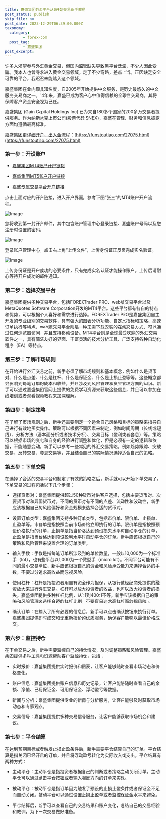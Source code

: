 ```yaml
---
title: 嘉盛集团外汇平台从0开始交易新手教程
post_status: publish
skip_file: no
post_date: 2023-12-29T06:39:00.000Z
taxonomy:
  category:
        - forex-com
  post_tag:
        - 嘉盛集团
post_excerpt: 
---
```

许多人渴望参与外汇黄金交易，但国内监管缺失导致黑平台泛滥，不少人因此受骗。我本人也曾寻求进入黄金交易领域，走了不少弯路，差点上当。正因缺乏安全可靠的平台，我迟迟未能踏入这个领域。

嘉盛集团在业内颇具知名度，自2005年开始提供中文服务，是历史最悠久的中文服务交易商之一。14年来，嘉盛已成为客户心中值得信赖的全球性交易商，其将保障客户资金安全视为己任。

嘉盛集团 (Gain Capital Holdings Inc) 已为来自180多个国家的200多万交易者提供服务。作为纳斯达克上市公司(股票代码:SNEX)，嘉盛在管理、财务和信息披露方面均遵循最高标准。

[嘉盛集团更详细开户，出入金流程](https://funstoutiao.com/27075.html)：[https://funstoutiao.com/27075.html](https://funstoutiao.com/27075.html)

### 第一步：开设账户

* [嘉盛集团MT4账户开户链接](https://s.ssgg.net/jsmt4)

* [嘉盛集团MT5账户开户链接](https://s.ssgg.net/jsmt5)

* [嘉盛专属交易平台开户链接](https://s.ssgg.net/js)

点击上面对应的开户链接，进入开户界面，参考下图“张三”的MT4账户开户流程。

![Image](https://prod-files-secure.s3.us-west-2.amazonaws.com/39ed1227-6d7d-4570-be36-9ccd4a2c4241/7a167aea-686b-400d-af59-4e18eb607a40/640.png?X-Amz-Algorithm=AWS4-HMAC-SHA256&X-Amz-Content-Sha256=UNSIGNED-PAYLOAD&X-Amz-Credential=ASIAZI2LB466UJ54AA7W%2F20250410%2Fus-west-2%2Fs3%2Faws4_request&X-Amz-Date=20250410T161309Z&X-Amz-Expires=3600&X-Amz-Security-Token=IQoJb3JpZ2luX2VjEDAaCXVzLXdlc3QtMiJIMEYCIQDeolbDibLWcARb2dDGiI4wtdNt7y1%2FArwhZCFpIbxLwgIhAM1%2BgIpnYzT4SCsxHIMoxN%2BsWqY3zY7NrfmWiNxoXItAKogECKn%2F%2F%2F%2F%2F%2F%2F%2F%2F%2FwEQABoMNjM3NDIzMTgzODA1IgyK1qDKNQQO8oS5PZcq3AMoJzQLbkbUS1TmtKDLTVV4xAoFeGYA1zAURrFmttDYLJISqoL%2B0F5iPxioS4i5ORi0n1swRPBRTeBJIw%2F7%2Bj5tu5LwQJaTM9y%2Fnn9tcGNPexSzYyVTj30Wa%2FXAEkMe3UwO90K%2BIwpEYScO0YimMe74zg6EDSstu91MdkYaDj%2Fnhn7BvWG8F7rJwPQpstbZfTKyeega754vbSrMmipKF8HIF2bKBIfaf%2FhHPIZHWDv1nDyPCTYTtuv3L9XApsHVmZZmmGMcq%2Fz2RYX%2FHbTf0vkFXma%2FXDpQHK2KLQqphRGOgozQpPpOj2yQHLyUNL1rr1lSmi9LypmqJnFE%2BXg7GlW%2BNPvOIJBRFZEssOcrGiB0nwpYMumNKL1%2Bm5PcYv3mUY2wsbEJTqyAhZCdvS%2BUbHEh7Q8WpKmN42KC0D6QA1U8U9gzv6%2FfmL%2BD42F7Sm%2B6KAiWuQDT7DgaiLAAkl%2BGpWjxKT3b7pOC8dkKZqzw4LEokHhSu0VBl2Ya123U0hi7KQ%2Fy%2FD%2Fs1dgaZoRbq06WFS9UTU2Ea%2FoEEKiJXsJ3Vk7yavbKZUyubLZMMVBxpycI38rmAj43EuLYHIIg%2FikFA64yDPTJPHM4bXzh7wHBl%2BlXF85yummpsxtpe88AhTD60d%2B%2FBjqkAe6oGNXYRuwg18npIoomNIKkE%2BcqCjMRGjdYLng10mUSzaytsHcjFSGJQYErsO%2FnUGs19Uho6GQcJfcpZg83hdouIH1RInGdKMWr6EDm%2BjoRQ2KIG82kMGKCxdILVcdMb86FCACzRUuQsP74of1lRxS53%2BSTAeqihVCSi%2FVoAoXzqj8uYEUFihD63AUzDLNYS1N1UnVMsNzK6UQ0wl75Rpv%2F%2B6nF&X-Amz-Signature=743622e14058eebe9fd073380a5622a44d3ce775304f2d6ddd1fa8719950dc52&X-Amz-SignedHeaders=host&x-id=GetObject)

您将收到第一封开户邮件，其中包含账户管理中心登录链接、嘉盛账户号码以及您注册时设置的密码。

![Image](https://prod-files-secure.s3.us-west-2.amazonaws.com/39ed1227-6d7d-4570-be36-9ccd4a2c4241/eaa1c6b3-2877-4284-a0e1-530e222c27fb/image.png?X-Amz-Algorithm=AWS4-HMAC-SHA256&X-Amz-Content-Sha256=UNSIGNED-PAYLOAD&X-Amz-Credential=ASIAZI2LB466UJ54AA7W%2F20250410%2Fus-west-2%2Fs3%2Faws4_request&X-Amz-Date=20250410T161309Z&X-Amz-Expires=3600&X-Amz-Security-Token=IQoJb3JpZ2luX2VjEDAaCXVzLXdlc3QtMiJIMEYCIQDeolbDibLWcARb2dDGiI4wtdNt7y1%2FArwhZCFpIbxLwgIhAM1%2BgIpnYzT4SCsxHIMoxN%2BsWqY3zY7NrfmWiNxoXItAKogECKn%2F%2F%2F%2F%2F%2F%2F%2F%2F%2FwEQABoMNjM3NDIzMTgzODA1IgyK1qDKNQQO8oS5PZcq3AMoJzQLbkbUS1TmtKDLTVV4xAoFeGYA1zAURrFmttDYLJISqoL%2B0F5iPxioS4i5ORi0n1swRPBRTeBJIw%2F7%2Bj5tu5LwQJaTM9y%2Fnn9tcGNPexSzYyVTj30Wa%2FXAEkMe3UwO90K%2BIwpEYScO0YimMe74zg6EDSstu91MdkYaDj%2Fnhn7BvWG8F7rJwPQpstbZfTKyeega754vbSrMmipKF8HIF2bKBIfaf%2FhHPIZHWDv1nDyPCTYTtuv3L9XApsHVmZZmmGMcq%2Fz2RYX%2FHbTf0vkFXma%2FXDpQHK2KLQqphRGOgozQpPpOj2yQHLyUNL1rr1lSmi9LypmqJnFE%2BXg7GlW%2BNPvOIJBRFZEssOcrGiB0nwpYMumNKL1%2Bm5PcYv3mUY2wsbEJTqyAhZCdvS%2BUbHEh7Q8WpKmN42KC0D6QA1U8U9gzv6%2FfmL%2BD42F7Sm%2B6KAiWuQDT7DgaiLAAkl%2BGpWjxKT3b7pOC8dkKZqzw4LEokHhSu0VBl2Ya123U0hi7KQ%2Fy%2FD%2Fs1dgaZoRbq06WFS9UTU2Ea%2FoEEKiJXsJ3Vk7yavbKZUyubLZMMVBxpycI38rmAj43EuLYHIIg%2FikFA64yDPTJPHM4bXzh7wHBl%2BlXF85yummpsxtpe88AhTD60d%2B%2FBjqkAe6oGNXYRuwg18npIoomNIKkE%2BcqCjMRGjdYLng10mUSzaytsHcjFSGJQYErsO%2FnUGs19Uho6GQcJfcpZg83hdouIH1RInGdKMWr6EDm%2BjoRQ2KIG82kMGKCxdILVcdMb86FCACzRUuQsP74of1lRxS53%2BSTAeqihVCSi%2FVoAoXzqj8uYEUFihD63AUzDLNYS1N1UnVMsNzK6UQ0wl75Rpv%2F%2B6nF&X-Amz-Signature=e1b9d38a12bccbf9ca45560dd74ede3ce71d1d5c147eb5d847e1a2ed3b9a6e4d&X-Amz-SignedHeaders=host&x-id=GetObject)

登录账户管理中心，点击右上角“上传文件”，上传身份证正反面完成实名验证。

![Image](https://prod-files-secure.s3.us-west-2.amazonaws.com/39ed1227-6d7d-4570-be36-9ccd4a2c4241/54090639-09fc-46b4-a135-e0289f707147/image.png?X-Amz-Algorithm=AWS4-HMAC-SHA256&X-Amz-Content-Sha256=UNSIGNED-PAYLOAD&X-Amz-Credential=ASIAZI2LB466UJ54AA7W%2F20250410%2Fus-west-2%2Fs3%2Faws4_request&X-Amz-Date=20250410T161309Z&X-Amz-Expires=3600&X-Amz-Security-Token=IQoJb3JpZ2luX2VjEDAaCXVzLXdlc3QtMiJIMEYCIQDeolbDibLWcARb2dDGiI4wtdNt7y1%2FArwhZCFpIbxLwgIhAM1%2BgIpnYzT4SCsxHIMoxN%2BsWqY3zY7NrfmWiNxoXItAKogECKn%2F%2F%2F%2F%2F%2F%2F%2F%2F%2FwEQABoMNjM3NDIzMTgzODA1IgyK1qDKNQQO8oS5PZcq3AMoJzQLbkbUS1TmtKDLTVV4xAoFeGYA1zAURrFmttDYLJISqoL%2B0F5iPxioS4i5ORi0n1swRPBRTeBJIw%2F7%2Bj5tu5LwQJaTM9y%2Fnn9tcGNPexSzYyVTj30Wa%2FXAEkMe3UwO90K%2BIwpEYScO0YimMe74zg6EDSstu91MdkYaDj%2Fnhn7BvWG8F7rJwPQpstbZfTKyeega754vbSrMmipKF8HIF2bKBIfaf%2FhHPIZHWDv1nDyPCTYTtuv3L9XApsHVmZZmmGMcq%2Fz2RYX%2FHbTf0vkFXma%2FXDpQHK2KLQqphRGOgozQpPpOj2yQHLyUNL1rr1lSmi9LypmqJnFE%2BXg7GlW%2BNPvOIJBRFZEssOcrGiB0nwpYMumNKL1%2Bm5PcYv3mUY2wsbEJTqyAhZCdvS%2BUbHEh7Q8WpKmN42KC0D6QA1U8U9gzv6%2FfmL%2BD42F7Sm%2B6KAiWuQDT7DgaiLAAkl%2BGpWjxKT3b7pOC8dkKZqzw4LEokHhSu0VBl2Ya123U0hi7KQ%2Fy%2FD%2Fs1dgaZoRbq06WFS9UTU2Ea%2FoEEKiJXsJ3Vk7yavbKZUyubLZMMVBxpycI38rmAj43EuLYHIIg%2FikFA64yDPTJPHM4bXzh7wHBl%2BlXF85yummpsxtpe88AhTD60d%2B%2FBjqkAe6oGNXYRuwg18npIoomNIKkE%2BcqCjMRGjdYLng10mUSzaytsHcjFSGJQYErsO%2FnUGs19Uho6GQcJfcpZg83hdouIH1RInGdKMWr6EDm%2BjoRQ2KIG82kMGKCxdILVcdMb86FCACzRUuQsP74of1lRxS53%2BSTAeqihVCSi%2FVoAoXzqj8uYEUFihD63AUzDLNYS1N1UnVMsNzK6UQ0wl75Rpv%2F%2B6nF&X-Amz-Signature=1b3c2b82205188af9ef7781d8558921bd95683c17eea5ed756fc81c17fdfa0af&X-Amz-SignedHeaders=host&x-id=GetObject)

上传身份证是开户成功的必要条件，只有完成实名认证才能操作账户。上传后请耐心等待开户成功的邮件通知。

### 第二步：选择交易平台

嘉盛集团提供多种交易平台，包括FOREXTrader PRO、web版交易平台以及MetaQuotes Software Corporation开发的MT4平台。这些平台都有各自的特点和优势，可以根据个人喜好和需求进行选择。FOREXTrader PRO是嘉盛集团自主开发的专业级别的交易软件，具有强大的图表分析功能、自定义指标和策略、高速订单执行等特点。web版交易平台则是一种无需下载安装的在线交易方式，可以通过任何浏览器访问，并且支持移动设备。MT4平台则是全球最受欢迎的外汇交易软件之一，具有简洁友好的界面、丰富灵活的技术分析工具、广泛支持各种自动化程序（EA）等特点。

### 第三步：了解市场规则

在开始进行外汇交易之前，新手必须了解市场规则和基本概念，例如什么是货币对、什么是点差、什么是杠杆、什么是保证金、什么是止损止盈等等。这些概念都会影响到每笔订单的成本和收益，并且涉及到风险管理和资金管理方面的知识。新手可以通过嘉盛集团官网上提供的免费学习资源来获取这些信息，并且可以参加在线培训或者观看视频教程来加深理解。

### 第四步：制定策略

在了解了市场规则之后，新手还需要制定一个适合自己风格和目标的策略来指导自己进行有效地买卖操作。策略可以根据不同因素来制定，例如时间周期（长线或短线）、分析方法（基本面分析或者技术分析）、交易目标（盈利或者套息）等。策略可以根据市场的变化和自身的经验进行调整和优化，但是必须有一定的逻辑和依据，不能随意变动。新手可以参考一些常见的外汇交易策略，例如趋势跟踪、突破交易、反转交易、套息交易等，并且结合自己的实际情况选择适合自己的策略。

### 第五步：下单交易

在选择了合适的交易平台和制定了有效的策略之后，新手就可以开始下单交易了。下单交易的过程包括以下几个步骤：

* 选择货币对：嘉盛集团提供超过50种货币对供客户选择，包括主要货币对、次要货币对和异国货币对。不同的货币对有不同的点差、流动性和波动性，新手应该根据自己的风险偏好和资金规模来选择合适的货币对。

* 设置订单类型：嘉盛集团支持多种订单类型，包括市价单、限价单、止损单、止盈单等。市价单是指按照当前市场价格立即执行的订单，限价单是指按照预设价格执行的订单，止损单是指当价格达到预设损失水平时自动平仓的订单，止盈单是指当价格达到预设盈利水平时自动平仓的订单。新手应该根据自己的策略和风险管理来设置合理的订单类型。

* 输入手数：手数是指每笔订单所涉及到的单位数量，一般以10,000为一个标准手（lot），也有些平台以1,000为一个微型手（micro lot）。不同平台可能有不同的最小交易单位，新手应该根据自己的资金和风险承受能力来选择合适的手数，不要过分追求高收益而忽视风险。

* 使用杠杆：杠杆是指投资者用自有资金作为担保，从银行或经纪商处提供的融资放大来进行外汇交易。杠杆可以放大投资者的收益，也可以放大投资者的损失。嘉盛集团提供多种杠杆比例，从1:1到400:1不等。新手应该根据自己的策略和风险管理来选择合适的杠杆比例，不要盲目追求高杠杆而忽视风险 。

* 确认订单：在输入了所有必要的信息后，新手可以点击确认按钮来执行订单。嘉盛集团提供即时成交和无重新报价的优质服务，确保客户能够以最佳价格成交。

### 第六步：监控持仓

在下单交易之后，新手需要监控自己的持仓情况，及时调整策略和风险管理。嘉盛集团提供多种工具和资源帮助客户监控持仓，包括：

* 实时报价：嘉盛集团提供实时报价和图表，让客户能够随时查看市场动态和价格变化。

* 账户信息：嘉盛集团提供账户信息和历史记录，让客户能够随时查看自己的余额、净值、已用保证金、可用保证金、浮动盈亏等数据。

* 新闻与分析：嘉盛集团提供专业的新闻与分析服务，让客户能够及时获取市场动态和专家观点。

* 交易信号：嘉盛集团提供多种交易信号服务，让客户能够获取市场机会和建议。

### 第七步：平仓结算

在达到预期目标或者触发止损止盈条件后，新手需要平仓结算自己的订单。平仓结算是指关闭已经开启的订单，并且将浮动盈亏转化为实际收入或支出。平仓结算有两种方式：

* 主动平仓：主动平仓是指投资者根据自己的判断或者策略主动关闭订单。主动平仓可以通过点击平仓按钮或者输入相反方向的订单来实现。

* 被动平仓：被动平仓是指订单因为触发了预设的止损止盈条件或者保证金不足而自动关闭。被动平仓可以通过设置止损止盈单或者监控保证金水平来避免。

* 平仓结算后，新手可以查看自己的交易结果和账户变化，总结自己的交易经验和教训，为下一次交易做好准备。